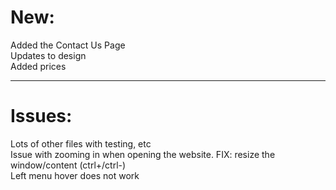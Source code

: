<h1>New:</h1>
Added the Contact Us Page<br>
Updates to design<br>
Added prices<br>

<hr>

<h1>Issues:</h1>
Lots of other files with testing, etc<br>
Issue with zooming in when opening the website. FIX: resize the window/content (ctrl+/ctrl-)<br>
Left menu hover does not work